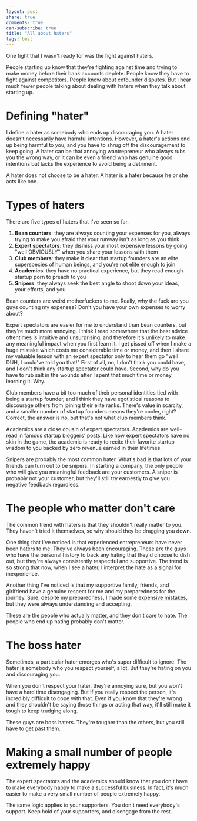 ```yaml
---
layout: post
share: true
comments: true
can-subscribe: true
title: "All about haters"
tags: best
---
```


One fight that I wasn't ready for was the fight against haters.

People starting up know that they're fighting against time and trying to make money before their bank accounts deplete. People know they have to fight against competitors. People know about cofounder disputes. But I hear much fewer people talking about dealing with haters when they talk about starting up.

# Defining "hater"

I define a hater as somebody who ends up discouraging you. A hater doesn't necessarily have harmful intentions. However, a hater's actions end up being harmful to you, and you have to shrug off the discouragement to keep going. A hater can be that annoying wantrepreneur who always rubs you the wrong way, or it can be even a friend who has genuine good intentions but lacks the experience to avoid being a detriment.

A hater does not choose to be a hater. A hater is a hater because he or she acts like one.

# Types of haters

There are five types of haters that I've seen so far.

1. **Bean counters**: they are always counting your expenses for you, always trying to make you afraid that your runway isn't as long as you think
1. **Expert spectators**: they dismiss your most expensive lessons by going "well OBVIOUSLY" when you share your lessons with them
1. **Club members**: they make it clear that startup founders are an elite superspecies of human beings, and you're not elite enough to join
1. **Academics**: they have no practical experience, but they read enough startup porn to preach to you
1. **Snipers**: they always seek the best angle to shoot down your ideas, your efforts, and you

Bean counters are weird motherfuckers to me. Really, why the fuck are you guys counting my expenses? Don't you have your own expenses to worry about?

Expert spectators are easier for me to understand than bean counters, but they're much more annoying. I think I read somewhere that the best advice oftentimes is intuitive and unsurprising, and therefore it's unlikely to make any meaningful impact when you first learn it. I get pissed off when I make a huge mistake which costs me considerable time or money, and then I share my valuable lesson with an expert spectator only to hear them go "well DUH, I could've told you that!" First of all, no, I don't think you could have, and I don't think any startup spectator could have. Second, why do you have to rub salt in the wounds after I spent that much time or money learning it. Why.

Club members have a bit too much of their personal identities tied with being a startup founder, and I think they have egotistical reasons to discourage others from joining their elite ranks. There's value in scarcity, and a smaller number of startup founders means they're cooler, right? Correct, the answer is no, but that's not what club members think.

Academics are a close cousin of expert spectators. Academics are well-read in famous startup bloggers' posts. Like how expert spectators have no skin in the game, the academic is ready to recite their favorite startup wisdom to you backed by zero revenue earned in their lifetimes.

Snipers are probably the most common hater. What's bad is that lots of your friends can turn out to be snipers. In starting a company, the only people who will give you meaningful feedback are your customers. A sniper is probably not your customer, but they'll still try earnestly to give you negative feedback regardless.

# The people who matter don't care

The common trend with haters is that they shouldn't really matter to you. They haven't tried it themselves, so why should they be dragging you down.

One thing that I've noticed is that experienced entrepreneurs have never been haters to me. They've always been encouraging. These are the guys who have the personal history to back any hating that they'd choose to dish out, but they're always consistently respectful and supportive. The trend is so strong that now, when I see a hater, I interpret the hate as a signal for inexperience.

Another thing I've noticed is that my supportive family, friends, and girlfriend have a genuine respect for me and my preparedness for the journey. Sure, despite my preparedness, I made some <a href="http://www.dillonforrest.com/startup/my-biggest-expenses-so-far/" target="_blank">expensive mistakes</a>, but they were always understanding and accepting.

These are the people who actually matter, and they don't care to hate. The people who end up hating probably don't matter.

# The boss hater

Sometimes, a particular hater emerges who's super difficult to ignore. The hater is somebody who you respect yourself, a lot. But they're hating on you and discouraging you.

When you don't respect your hater, they're annoying sure, but you won't have a hard time disengaging. But if you really respect the person, it's incredibly difficult to cope with that. Even if you know that they're wrong and they shouldn't be saying those things or acting that way, it'll still make it tough to keep trudging along.

These guys are boss haters. They're tougher than the others, but you still have to get past them.

# Making a small number of people extremely happy

The expert spectators and the academics should know that you don't have to make everybody happy to make a successful business. In fact, it's much easier to make a very small number of people extremely happy.

The same logic applies to your supporters. You don't need everybody's support. Keep hold of your supporters, and disengage from the rest.